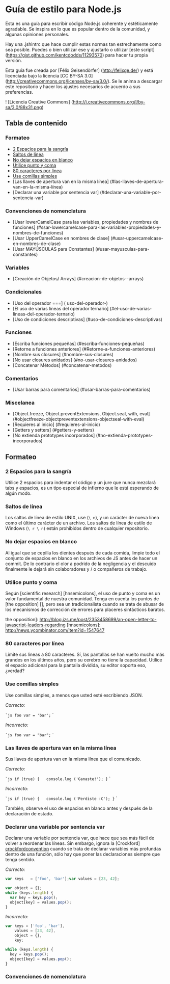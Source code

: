 # Guía de estilo para Node.js

Esta es una guía para escribir código Node.js coherente y estéticamente agradable.
Se inspira en lo que es popular dentro de la comunidad, y algunas
opiniones personales.

Hay una .jshintrc que hace cumplir estas normas tan estrechamente como sea posible. 
Puedes o bien utilizar ese y ajustarlo o utilizar [este script] (https://gist.github.com/kentcdodds/11293570) para hacer tu propia versión.

Esta guía fue creada por [Félix Geisendörfer] (http://felixge.de/) y está
licenciada bajo la licencia [CC BY-SA 3.0] (http://creativecommons.org/licenses/by-sa/3.0/). 
Se le anima a descargar este repositorio y hacer los ajustes necesarios de acuerdo a sus preferencias.

! [Licencia Creative Commons] (http://i.creativecommons.org/l/by-sa/3.0/88x31.png)

## Tabla de contenido

### Formateo
* [2 Espacios para la sangría](#2-espacios-para-la-sangría)
* [Saltos de línea](#saltos-de-línea)
* [No dejar espacios en blanco](#no-dejar-espacios-en-blanco)
* [Utilice punto y coma](#utilice-punto-y-coma)
* [80 caracteres por línea](#80-caracteres-por-línea)
* [Use comillas simples](#use-comillas-simples)
* [Las llaves de apertura van en la misma línea] (#las-llaves-de-apertura-van-en-la-misma-línea)
* [Declarar una variable por sentencia var] (#declarar-una-variable-por-sentencia-var)

### Convenciones de nomenclatura
* [Usar lowerCamelCase para las variables, propiedades y nombres de funciones] (#ssar-lowercamelcase-para-las-variables-propiedades-y-nombres-de-funciones)
* [Usar UpperCamelCase en nombres de clase] (#usar-uppercamelcase-en-nombres-de-clase)
* [Usar MAYÚSCULAS para Constantes] (#usar-mayusculas-para-constantes)

### Variables
* [Creación de Objetos/ Arrays] (#creacion-de-objetos--arrays)

### Condicionales
* [Uso del operador ===] ( uso-del-operador-)
* [El uso de varias líneas del operador ternario] (#el-uso-de-varias-lineas-del-operador-ternario)
* [Uso de condiciones descriptivas] (#uso-de-condiciones-descriptivas)

### Funciones
* [Escriba funciones pequeñas] (#escriba-funciones-pequeñas)
* [Retorne a funciones anteriores] (#Retorne-a-funciones-anteriores)
* [Nombre sus closures] (#nombre-sus-closures)
* [No usar closures anidados] (#no-usar-closures-anidados)
* [Concatenar Métodos] (#concatenar-metodos)

### Comentarios
* [Usar barras para comentarios] (#usar-barras-para-comentarios)

### Miscelanea
* [Object.freeze, Object.preventExtensions, Object.seal, with, eval] (#objectfreeze-objectpreventextensions-objectseal-with-eval)
* [Requieres al inicio] (#requieres-al-inicio)
* [Getters y setters] (#getters-y-setters)
* [No extienda prototypes incorporados] (#no-extienda-prototypes-incorporados)

## Formateo

### 2 Espacios para la sangría

Utilice 2 espacios para indentar el código y un jure que nunca mezclará tabs y
espacios, es un tipo especial de infierno que le está esperando de algún modo.

### Saltos de línea

Los saltos de línea de estilo UNIX, use (`\ n`), y un carácter de nueva línea como el último carácter de un archivo. 
Los saltos de línea de estilo de Windows (`\ r \ n`) están prohibidos dentro de cualquier repositorio.

### No dejar espacios en blanco

Al igual que se cepilla los dientes después de cada comida, limpie todo el conjunto de espacios en blanco en los archivos de JS antes de hacer un commit. De lo contrario el olor a podrido de la negligencia y el descuido finalmente le dejará sin colaboradores y / o compañeros de trabajo.

### Utilice punto y coma

Según [scientific research] [hnsemicolons], el uso de punto y coma es un valor fundamental de nuestra comunidad. 
Tenga en cuenta los puntos de [the opposition] [], pero sea un tradicionalista cuando se trata de abusar de los mecanismos de corrección de errores para
placeres sintácticos baratos.

the opposition]: http://blog.izs.me/post/2353458699/an-open-letter-to-javascript-leaders-regarding
[hnsemicolons]: http://news.ycombinator.com/item?id=1547647

### 80 caracteres por línea

Limíte sus líneas a 80 caracteres. Sí, las pantallas se han vuelto mucho más grandes en los últimos años, pero su cerebro no tiene la capacidad.
Utilice el espacio adicional para la pantalla dividida, su editor soporta eso, ¿verdad?

### Use comillas simples

Use comillas simples, a menos que usted esté escribiendo JSON.

*Correcto:*

`` `js
foo var = 'bar';
`` `

*Incorrecto:*

`` `js
foo var = "bar";
`` `
### Las llaves de apertura van en la misma línea

Sus llaves de apertura van en la misma línea que el comunicado.

*Correcto:*

`` `js
if (true) {
  console.log ('Ganaste!');
}
`` `

*Incorrecto:*

`` `js
if (true)
{
  console.log ('Perdiste :C');
}
`` `

También, observe el uso de espacios en blanco antes y después de la declaración de estado.

### Declarar una variable por sentencia var

Declarar una variable por sentencia var, que hace que sea más fácil de volver a reordenar las líneas. 
Sin embargo, ignora la [Crockford] [crockfordconvention] cuando se trata de declarar variables más profundas dentro de una función, sólo hay que poner las declaraciones siempre que tenga sentido.

*Correcto:*

```js
var keys   = ['foo', 'bar'];var values = [23, 42];

var object = {};
while (keys.length) {
  var key = keys.pop();
  object[key] = values.pop();
}
```

*Incorrecto:*

```js
var keys = ['foo', 'bar'],
    values = [23, 42],
    object = {},
    key;

while (keys.length) {
  key = keys.pop();
  object[key] = values.pop();
}
```

[crockfordconvention]: http://javascript.crockford.com/code.html

### Convenciones de nomenclatura
